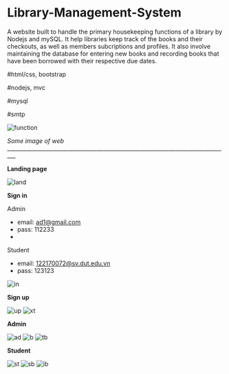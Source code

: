 # Library-Management-System
A website built to handle the primary housekeeping functions of a library by Nodejs and mySQL. 
It help libraries keep track of the books and their checkouts, as well as members subcriptions and profiles. It also involve maintaining the database for entering new books and recording books that have been borrowed with their respective due dates.

#html/css, bootstrap

#nodejs, mvc

#mysql

#smtp

![function](https://user-images.githubusercontent.com/82595922/133312395-d4c83a2d-ce75-487e-a88a-1472757dad72.png)

_Some image of web_ _________________________________________________________________________________

**Landing page**

![land](https://user-images.githubusercontent.com/82595922/133312457-e6fd3084-b5e6-4d91-ac40-703e188471cb.jpg)

**Sign in**

Admin
- email: ad1@gmail.com
- pass: 112233
- 
Student
- email: 122170072@sv.dut.edu.vn
- pass: 123123


![in](https://user-images.githubusercontent.com/82595922/133312537-f812bccc-f465-4ca5-8cf6-0d6a09034063.png)

**Sign up**

![up](https://user-images.githubusercontent.com/82595922/133313097-78b5f06d-0a46-4d7e-9ed6-5170fc414fa3.png)
![xt](https://user-images.githubusercontent.com/82595922/133313112-9b110171-a864-41f9-846a-f9e3bc96a93a.png)

**Admin**

![ad](https://user-images.githubusercontent.com/82595922/133312835-4fd0297b-bf91-4ea0-80db-064cc871e328.png)
![b](https://user-images.githubusercontent.com/82595922/133313780-c7b64abb-9196-47e4-8d92-6707673720c1.png)
![tb](https://user-images.githubusercontent.com/82595922/133313823-89909c0f-ca26-471b-9649-72e998510854.png)

**Student**

![st](https://user-images.githubusercontent.com/82595922/133313714-cf4999c0-3506-4179-a1bf-293a1fd5c532.png)
![sb](https://user-images.githubusercontent.com/82595922/133313846-543d1a07-6f87-4cec-aaf1-1876aefc28d0.png)
![ib](https://user-images.githubusercontent.com/82595922/133313895-a32ee09f-d89a-44da-b19e-9368a5918ac3.png)


